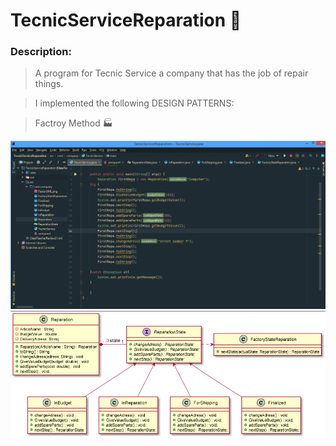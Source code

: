 # TecnicServiceReparation :hammer:

### Description:

>A program for Tecnic Service a company that has the job of repair things.


>I implemented the following DESIGN PATTERNS:


>Factroy Method :factory:

![imagenes](https://github.com/celfiew/TecnicServiceReparation/blob/main/src/com/company/TecnicS.png)
![imagenes](https://github.com/celfiew/TecnicServiceReparation/blob/main/src/com/company/FactorUML.png)
